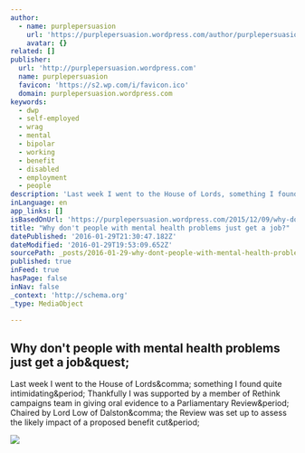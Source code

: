 ```yaml
---
author:
  - name: purplepersuasion
    url: 'https://purplepersuasion.wordpress.com/author/purplepersuasion/'
    avatar: {}
related: []
publisher:
  url: 'http://purplepersuasion.wordpress.com'
  name: purplepersuasion
  favicon: 'https://s2.wp.com/i/favicon.ico'
  domain: purplepersuasion.wordpress.com
keywords:
  - dwp
  - self-employed
  - wrag
  - mental
  - bipolar
  - working
  - benefit
  - disabled
  - employment
  - people
description: 'Last week I went to the House of Lords, something I found quite intimidating. Thankfully I was supported by a member of Rethink campaigns team in giving oral evidence to a Parliamentary Review. Chaired by Lord Low of Dalston, the Review was set up to assess the likely impact of a proposed benefit cut.'
inLanguage: en
app_links: []
isBasedOnUrl: 'https://purplepersuasion.wordpress.com/2015/12/09/why-dont-people-with-mental-health-problems-just-get-a-job/'
title: "Why don't people with mental health problems just get a job?"
datePublished: '2016-01-29T21:30:47.182Z'
dateModified: '2016-01-29T19:53:09.652Z'
sourcePath: _posts/2016-01-29-why-dont-people-with-mental-health-problems-just-get-a-job.md
published: true
inFeed: true
hasPage: false
inNav: false
_context: 'http://schema.org'
_type: MediaObject

---
```

<article style=""><h1>Why don't people with mental health problems just get a job&amp;quest;</h1><p>Last week I went to the House of Lords&amp;comma; something I found quite intimidating&amp;period; Thankfully I was supported by a member of Rethink campaigns team in giving oral evidence to a Parliamentary Review&amp;period; Chaired by Lord Low of Dalston&amp;comma; the Review was set up to assess the likely impact of a proposed benefit cut&amp;period;</p><img src="https://i2.wp.com/purplepersuasion.files.wordpress.com/2015/12/screen-shot-2015-12-09-at-11-00-14.png?fit=440%2C330" /></article>